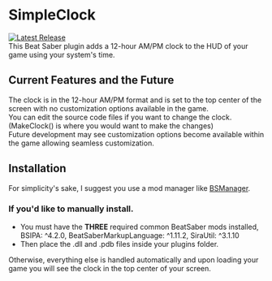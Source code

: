 # SimpleClock
[![Latest Release](https://img.shields.io/github/v/release/MadSquids/SimpleClock?style=for-the-badge)](https://github.com/MadSquids/SimpleClock/releases/latest)\
This Beat Saber plugin adds a 12-hour AM/PM clock to the HUD of your game using your system's time.

## Current Features and the Future
The clock is in the 12-hour AM/PM format and is set to the top center of the screen with no customization options available in the game.\
You can edit the source code files if you want to change the clock. (MakeClock() is where you would want to make the changes)\
Future development may see customization options become available within the game allowing seamless customization.

## Installation
For simplicity's sake, I suggest you use a mod manager like [BSManager](https://github.com/Zagrios/bs-manager).
### If you'd like to manually install.
- You must have the **THREE** required common BeatSaber mods installed, BSIPA: ^4.2.0, BeatSaberMarkupLanguage: ^1.11.2, SiraUtil: ^3.1.10
- Then place the .dll and .pdb files inside your plugins folder.

Otherwise, everything else is handled automatically and upon loading your game you will see the clock in the top center of your screen.
